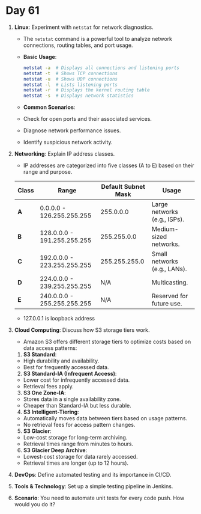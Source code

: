 # Day 61


1. **Linux**: Experiment with `netstat` for network diagnostics.
   - The `netstat` command is a powerful tool to analyze network connections, routing tables, and port usage.  
    - **Basic Usage**:  
      ```bash
      netstat -a  # Displays all connections and listening ports  
      netstat -t  # Shows TCP connections  
      netstat -u  # Shows UDP connections  
      netstat -l  # Lists listening ports  
      netstat -r  # Displays the kernel routing table  
      netstat -s  # Displays network statistics  
      ```

   - **Common Scenarios**:  
    - Check for open ports and their associated services.
    - Diagnose network performance issues.
    - Identify suspicious network activity.


2. **Networking**: Explain IP address classes.
   - IP addresses are categorized into five classes (A to E) based on their range and purpose.  

   | **Class** | **Range**                | **Default Subnet Mask** | **Usage**                      |  
   |-----------|--------------------------|--------------------------|--------------------------------|  
   | **A**     | 0.0.0.0 - 126.255.255.255 | 255.0.0.0                | Large networks (e.g., ISPs).  |  
   | **B**     | 128.0.0.0 - 191.255.255.255 | 255.255.0.0              | Medium-sized networks.        |  
   | **C**     | 192.0.0.0 - 223.255.255.255 | 255.255.255.0            | Small networks (e.g., LANs).  |  
   | **D**     | 224.0.0.0 - 239.255.255.255 | N/A                      | Multicasting.                 |  
   | **E**     | 240.0.0.0 - 255.255.255.255 | N/A                      | Reserved for future use.      |  
   
   * 127.0.0.1 is loopback address


3. **Cloud Computing**: Discuss how S3 storage tiers work.
   - Amazon S3 offers different storage tiers to optimize costs based on data access patterns:  
   
   1. **S3 Standard**:  
    - High durability and availability.  
    - Best for frequently accessed data.  
   
   2. **S3 Standard-IA (Infrequent Access)**:  
    - Lower cost for infrequently accessed data.  
    - Retrieval fees apply.  
   
   3. **S3 One Zone-IA**:  
    - Stores data in a single availability zone.  
    - Cheaper than Standard-IA but less durable.  
   
   4. **S3 Intelligent-Tiering**:  
    - Automatically moves data between tiers based on usage patterns.  
    - No retrieval fees for access pattern changes.  
   
   5. **S3 Glacier**:  
    - Low-cost storage for long-term archiving.  
    - Retrieval times range from minutes to hours.  
   
   6. **S3 Glacier Deep Archive**:  
    - Lowest-cost storage for data rarely accessed.  
    - Retrieval times are longer (up to 12 hours).  


4. **DevOps**: Define automated testing and its importance in CI/CD.

5. **Tools & Technology**: Set up a simple testing pipeline in Jenkins.

6. **Scenario**: You need to automate unit tests for every code push. How would you do it?

